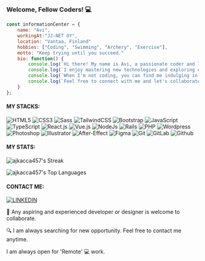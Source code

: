 ### Welcome, Fellow Coders! 💻

```javascript
const informationCenter = {
    name: "Avi",
    workingAt:"JJ-NET OY",
    location: "Vantaa, Finland" 
    hobbies: ["Coding", "Swimming", "Archery", "Exercise"],
    motto: "Keep trying until you succeed."
    bio: function() {
        console.log(`Hi there! My name is Avi, a passionate coder and lifelong learner.`);
        console.log(`I enjoy mastering new technologies and exploring creative solutions.`);
        console.log(`When I'm not coding, you can find me indulging in my hobbies.`);
        console.log(`Feel free to connect with me and let's collaborate on some exciting projects!`);
    }
};

```

#### MY STACKS:
![HTML5](https://img.shields.io/badge/-HTML5-%23E44D27?style=flat-square&logo=html5&logoColor=ffffff)
![CSS3](https://img.shields.io/badge/-CSS3-%231572B6?style=flat-square&logo=css3)
![Sass](https://img.shields.io/badge/-Sass-%23CC6699?style=flat-square&logo=sass&logoColor=ffffff)
![TailwindCSS](https://img.shields.io/badge/-TailwindCSS-%231a202c?style=flat-square&logo=tailwind-css)
![Bootstrap](https://img.shields.io/badge/-Bootstrap-563D7C?style=flat-square&logo=bootstrap&logoColor=white)
![JavaScript](https://img.shields.io/badge/-JavaScript-%23F7DF1C?style=flat-square&logo=javascript&logoColor=000000&labelColor=%23F7DF1C&color=%23FFCE5A)
![TypeScript](https://img.shields.io/badge/-TypeScript-007ACC?style=flat-square&logo=typescript&logoColor=white)
![React.js](https://img.shields.io/badge/-React.js-%23282C34?style=flat-square&logo=react)
![Vue.js](https://img.shields.io/badge/-Vue.js-%232c3e50?style=flat-square&logo=vuedotjs)
![NodeJs](https://img.shields.io/badge/-Node.js-339933?style=flat-square&logo=node.js&logoColor=white)
![Rails](https://img.shields.io/badge/-Ruby_on_Rails-CC0000?style=flat-square&logo=ruby-on-rails&logoColor=white)
![PHP](https://img.shields.io/badge/-PHP-777BB4?style=flat-square&logo=php&logoColor=white)
![Wordpress](https://img.shields.io/badge/-WordPress-21759B?style=flat-square&logo=wordpress&logoColor=white)
![Photoshop](https://img.shields.io/badge/-Photoshop-31A8FF?style=flat-square&logo=adobe-photoshop&logoColor=white)
![Illustrator](https://img.shields.io/badge/-Illustrator-FF9A00?style=flat-square&logo=adobe-illustrator&logoColor=white)
![After-Effect](https://img.shields.io/badge/-After_Effects-9999FF?style=flat-square&logo=adobe-after-effects&logoColor=white)
![Figma](https://img.shields.io/badge/-Figma-F24E1E?style=flat-square&logo=figma&logoColor=white)
![Git](https://img.shields.io/badge/-Git-%23F05032?style=flat-square&logo=git&logoColor=%23ffffff)
![GitLab](https://img.shields.io/badge/-GitLab-FCA121?style=flat-square&logo=gitlab)
![Github](https://img.shields.io/badge/-GitHub-181717?style=flat-square&logo=github&logoColor=white)


#### MY STATS:

 ![ajkacca457's Streak](https://github-readme-streak-stats.herokuapp.com/?user=ajkacca457&theme=prussian&hide_border=true)

 ![ajkacca457's Top Languages](https://github-readme-stats.vercel.app/api/top-langs/?username=ajkacca457&theme=prussian&show_icons=true&hide_border=true&layout=compact)


#### CONTACT ME:

 [![LINKEDIN](https://img.shields.io/badge/-LINKEDIN-0077B5?style=for-the-badge&logo=Linkedin&logoColor=white)](https://www.linkedin.com/in/avijit-karmaker-8738a54a/)


🤝 Any aspiring and experienced developer or designer is welcome to collaborate.

🔍 I am always searching for new opportunity. Feel free to contact me anytime.

I am always open for 'Remote' 💻 work.
